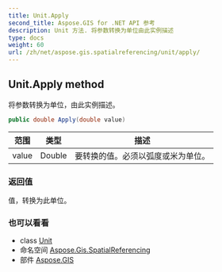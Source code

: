 ```yaml
---
title: Unit.Apply
second_title: Aspose.GIS for .NET API 参考
description: Unit 方法. 将参数转换为单位由此实例描述
type: docs
weight: 60
url: /zh/net/aspose.gis.spatialreferencing/unit/apply/
---
```

## Unit.Apply method

将参数转换为单位，由此实例描述。

```csharp
public double Apply(double value)
```

| 范围 | 类型 | 描述 |
| --- | --- | --- |
| value | Double | 要转换的值。必须以弧度或米为单位。 |

### 返回值

值，转换为此单位。

### 也可以看看

* class [Unit](../)
* 命名空间 [Aspose.Gis.SpatialReferencing](../../unit/)
* 部件 [Aspose.GIS](../../../)


